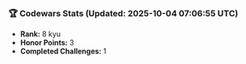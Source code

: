 ### 🏆 Codewars Stats (Updated: 2025-10-04 07:06:55 UTC)

- **Rank:** 8 kyu
- **Honor Points:** 3
- **Completed Challenges:** 1
